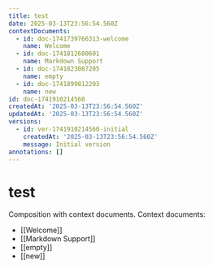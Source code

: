 ```yaml
---
title: test
date: 2025-03-13T23:56:54.560Z
contextDocuments:
  - id: doc-1741739766313-welcome
    name: Welcome
  - id: doc-1741812680601
    name: Markdown Support
  - id: doc-1741823087205
    name: empty
  - id: doc-1741899812203
    name: new
id: doc-1741910214560
createdAt: '2025-03-13T23:56:54.560Z'
updatedAt: '2025-03-13T23:56:54.560Z'
versions:
  - id: ver-1741910214560-initial
    createdAt: '2025-03-13T23:56:54.560Z'
    message: Initial version
annotations: []
---
```


# test

Composition with context documents.
Context documents:
- [[Welcome]]
- [[Markdown Support]]
- [[empty]]
- [[new]]

